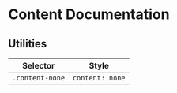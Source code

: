 # Content Documentation

## Utilities

| Selector        | Style           |
| --------------- | --------------- |
| `.content-none` | `content: none` |
